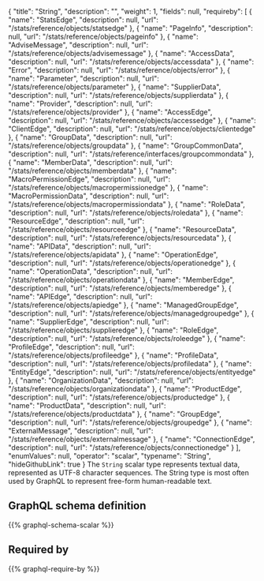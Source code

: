 {
  "title": "String",
  "description": "",
  "weight": 1,
  "fields": null,
  "requireby": [
    {
      "name": "StatsEdge",
      "description": null,
      "url": "/stats/reference/objects/statsedge"
    },
    {
      "name": "PageInfo",
      "description": null,
      "url": "/stats/reference/objects/pageinfo"
    },
    {
      "name": "AdviseMessage",
      "description": null,
      "url": "/stats/reference/objects/advisemessage"
    },
    {
      "name": "AccessData",
      "description": null,
      "url": "/stats/reference/objects/accessdata"
    },
    {
      "name": "Error",
      "description": null,
      "url": "/stats/reference/objects/error"
    },
    {
      "name": "Parameter",
      "description": null,
      "url": "/stats/reference/objects/parameter"
    },
    {
      "name": "SupplierData",
      "description": null,
      "url": "/stats/reference/objects/supplierdata"
    },
    {
      "name": "Provider",
      "description": null,
      "url": "/stats/reference/objects/provider"
    },
    {
      "name": "AccessEdge",
      "description": null,
      "url": "/stats/reference/objects/accessedge"
    },
    {
      "name": "ClientEdge",
      "description": null,
      "url": "/stats/reference/objects/clientedge"
    },
    {
      "name": "GroupData",
      "description": null,
      "url": "/stats/reference/objects/groupdata"
    },
    {
      "name": "GroupCommonData",
      "description": null,
      "url": "/stats/reference/interfaces/groupcommondata"
    },
    {
      "name": "MemberData",
      "description": null,
      "url": "/stats/reference/objects/memberdata"
    },
    {
      "name": "MacroPermissionEdge",
      "description": null,
      "url": "/stats/reference/objects/macropermissionedge"
    },
    {
      "name": "MacroPermissionData",
      "description": null,
      "url": "/stats/reference/objects/macropermissiondata"
    },
    {
      "name": "RoleData",
      "description": null,
      "url": "/stats/reference/objects/roledata"
    },
    {
      "name": "ResourceEdge",
      "description": null,
      "url": "/stats/reference/objects/resourceedge"
    },
    {
      "name": "ResourceData",
      "description": null,
      "url": "/stats/reference/objects/resourcedata"
    },
    {
      "name": "APIData",
      "description": null,
      "url": "/stats/reference/objects/apidata"
    },
    {
      "name": "OperationEdge",
      "description": null,
      "url": "/stats/reference/objects/operationedge"
    },
    {
      "name": "OperationData",
      "description": null,
      "url": "/stats/reference/objects/operationdata"
    },
    {
      "name": "MemberEdge",
      "description": null,
      "url": "/stats/reference/objects/memberedge"
    },
    {
      "name": "APIEdge",
      "description": null,
      "url": "/stats/reference/objects/apiedge"
    },
    {
      "name": "ManagedGroupEdge",
      "description": null,
      "url": "/stats/reference/objects/managedgroupedge"
    },
    {
      "name": "SupplierEdge",
      "description": null,
      "url": "/stats/reference/objects/supplieredge"
    },
    {
      "name": "RoleEdge",
      "description": null,
      "url": "/stats/reference/objects/roleedge"
    },
    {
      "name": "ProfileEdge",
      "description": null,
      "url": "/stats/reference/objects/profileedge"
    },
    {
      "name": "ProfileData",
      "description": null,
      "url": "/stats/reference/objects/profiledata"
    },
    {
      "name": "EntityEdge",
      "description": null,
      "url": "/stats/reference/objects/entityedge"
    },
    {
      "name": "OrganizationData",
      "description": null,
      "url": "/stats/reference/objects/organizationdata"
    },
    {
      "name": "ProductEdge",
      "description": null,
      "url": "/stats/reference/objects/productedge"
    },
    {
      "name": "ProductData",
      "description": null,
      "url": "/stats/reference/objects/productdata"
    },
    {
      "name": "GroupEdge",
      "description": null,
      "url": "/stats/reference/objects/groupedge"
    },
    {
      "name": "ExternalMessage",
      "description": null,
      "url": "/stats/reference/objects/externalmessage"
    },
    {
      "name": "ConnectionEdge",
      "description": null,
      "url": "/stats/reference/objects/connectionedge"
    }
  ],
  "enumValues": null,
  "operator": "scalar",
  "typename": "String",
  "hideGithubLink": true
}
The `String` scalar type represents textual data, represented as UTF-8 character sequences. The String type is most often used by GraphQL to represent free-form human-readable text.
## GraphQL schema definition

{{% graphql-schema-scalar %}}

## Required by

{{% graphql-require-by %}}

